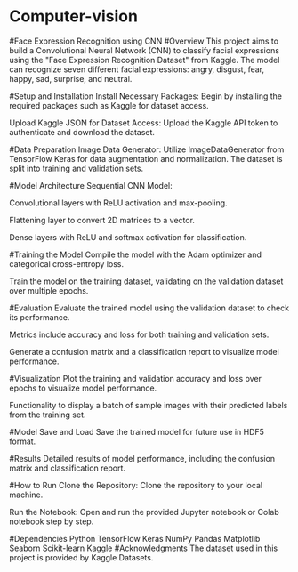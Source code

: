 # Computer-vision
#Face Expression Recognition using CNN
#Overview
This project aims to build a Convolutional Neural Network (CNN) to classify facial expressions using the "Face Expression Recognition Dataset" from Kaggle. The model can recognize seven different facial expressions: angry, disgust, fear, happy, sad, surprise, and neutral.

#Setup and Installation
Install Necessary Packages: Begin by installing the required packages such as Kaggle for dataset access.

Upload Kaggle JSON for Dataset Access: Upload the Kaggle API token to authenticate and download the dataset.

#Data Preparation
Image Data Generator: Utilize ImageDataGenerator from TensorFlow Keras for data augmentation and normalization. The dataset is split into training and validation sets.

#Model Architecture
Sequential CNN Model:

Convolutional layers with ReLU activation and max-pooling.

Flattening layer to convert 2D matrices to a vector.

Dense layers with ReLU and softmax activation for classification.

#Training the Model
Compile the model with the Adam optimizer and categorical cross-entropy loss.

Train the model on the training dataset, validating on the validation dataset over multiple epochs.

#Evaluation
Evaluate the trained model using the validation dataset to check its performance.

Metrics include accuracy and loss for both training and validation sets.

Generate a confusion matrix and a classification report to visualize model performance.

#Visualization
Plot the training and validation accuracy and loss over epochs to visualize model performance.

Functionality to display a batch of sample images with their predicted labels from the training set.

#Model Save and Load
Save the trained model for future use in HDF5 format.

#Results
Detailed results of model performance, including the confusion matrix and classification report.

#How to Run
Clone the Repository: Clone the repository to your local machine.

Run the Notebook: Open and run the provided Jupyter notebook or Colab notebook step by step.

#Dependencies
Python
TensorFlow
Keras
NumPy
Pandas
Matplotlib
Seaborn
Scikit-learn
Kaggle
#Acknowledgments
The dataset used in this project is provided by Kaggle Datasets.
